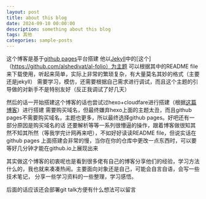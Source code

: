 ```yaml
---
layout: post
title: about this blog
date: 2024-09-10 00:00:00
description: something about this blog
tags: 其他
categories: sample-posts
---
```

这个博客是基于[github pages](https://pages.github.com)平台搭建
他以[Jekyll](https://jekyllrb.com)中的[这个]（https://github.com/alshedivat/al-folio）为主题
可以根据其中的README file来下载使用，听起来简单，实际上非常的繁琐复杂，有大量莫名其妙的格式（主要还是jekyll）
需要学习，模仿，还需要根据自己需求进行调试，而且这个主题的引导做的对新手不是特别友好（反正我调试了好几天）

然后的话一开始搭建这个博客的话也尝试过hexo+cloudfare进行搭建（根据[这篇博客](https://blog.cuijiacai.com/blog-building/)）进行搭建
需要购买域名，但最终嫌弃hexo上面的主题太丑，而且github pages不需要购买域名，主题也更多，所以最终选择github pages。好吧还有一部分原因是购买域名的话
还要解析等等一系列很懵逼的操作，跟着博客做很知其然不知其所然（等我学完计网再来吧），不如好好读读README file，但说实话在github pages
上面搭建会非常的慢，当你在你的仓库中更改一点东西时，可以要等好几分钟才能在github.io上展现出来

其实做这个博客的初衷呢也是看到很多佬有自己的博客分享他们的经验，学习方法什么的，我也就来凑凑热闹。主要面向对象还是自己，可能会自言自语，会写一些技术笔记，
分享一些学习资料的一些整理，学习感悟。

后面的话应该还会部署git talk方便有什么想法可以留言
